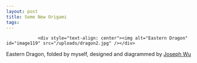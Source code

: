 ```yaml
---
layout: post
title: Some New Origami
tags:
---
```



                <div style="text-align: center"><img alt="Eastern Dragon" id="image119" src="/uploads/dragon2.jpg" /></div>
<p>Eastern Dragon, folded by myself, designed and diagrammed by <a href="http://www.origami.as">Joseph Wu</a></p>
